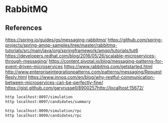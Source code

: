 # RabbitMQ

## References
https://spring.io/guides/gs/messaging-rabbitmq/
https://github.com/spring-projects/spring-amqp-samples/tree/master/rabbitmq-tutorials/src/main/java/org/springframework/amqp/tutorials/tut6
https://developers.redhat.com/blog/2016/05/26/scalable-microservices-through-messaging/
https://content.pivotal.io/blog/messaging-patterns-for-event-driven-microservices
https://www.rabbitmq.com/getstarted.html
http://www.enterpriseintegrationpatterns.com/patterns/messaging/RequestReply.html
https://www.innoq.com/en/blog/why-restful-communication-between-microservices-can-be-perfectly-fine/
https://gist.github.com/garyrussell/8900257http://localhost:15672/


```bash
http localhost:8097/simulation
http localhost:8097/candidates/summary

http localhost:8099/simulation/rpc
http localhost:8099/candidates/rpc

```
